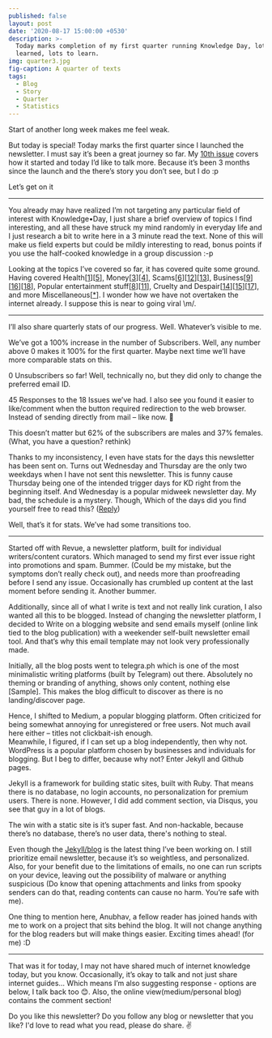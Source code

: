 ```yaml
---
published: false
layout: post
date: '2020-08-17 15:00:00 +0530'
description: >-
  Today marks completion of my first quarter running Knowledge Day, lots
  learned, lots to learn.
img: quarter3.jpg
fig-caption: A quarter of texts
tags:
  - Blog
  - Story
  - Quarter
  - Statistics
---
```

Start of another long week makes me feel weak.  
  
But today is special! Today marks the first quarter since I launched the newsletter. I must say it’s been a great journey so far. My [10th issue](link) covers how it started and today I’d like to talk more. Because it’s been 3 months since the launch and the there’s story you don’t see, but I do :p  

Let’s get on it

-------

You already may have realized I’m not targeting any particular field of interest with Knowledge•Day, I just share a brief overview of topics I find interesting, and all these have struck my mind randomly in everyday life and I just research a bit to write here in a 3 minute read the text. None of this will make us field experts but could be mildly interesting to read, bonus points if you use the half-cooked knowledge in a group discussion :-p  
  
Looking at the topics I’ve covered so far, it has covered quite some ground. Having covered Health[[1](https://www.getrevue.co/profile/KnowledgeDay/issues/good-guy-cannabis-knowledge-day-249739)][[5](https://www.getrevue.co/profile/KnowledgeDay/issues/it-s-not-about-nutella-knowledge-day-252574)], Money[[3](https://www.getrevue.co/profile/KnowledgeDay/issues/coinus-halvenus-knowledge-day-251451)][[4](https://www.getrevue.co/profile/KnowledgeDay/issues/we-need-money-knowledge-day-shots-252559)], Scams[[6](https://www.getrevue.co/profile/KnowledgeDay/issues/patent-that-lol-knowledge-day-shots-253203)][[12](https://medium.com/@OhYash/hold-my-escobar-704b4d6ae14e)][[13](https://medium.com/@OhYash/scams-scams-scams-265f3e719634)], Business[[9](https://telegra.ph/First-Uber-then-the-driver-06-14)][[16](https://medium.com/@OhYash/historic-rivalry-behind-intel-and-amd-ae61da0f338f)][[18](https://medium.com/@OhYash/unicorns-are-alive-449cff11657e)], Popular entertainment stuff[[8](https://telegra.ph/Buy-it-Sell-it-Pawn-it-06-11)][[11](https://telegra.ph/The-rich-music-industry-Or-is-it-06-21)], Cruelty and Despair[[14](https://medium.com/@OhYash/the-greatest-pandemics-cf8313c05d60)][[15](https://medium.com/@OhYash/best-of-the-global-responses-to-covid-19-8c69b6764f8e)][[17](https://medium.com/@OhYash/horrible-acts-of-animal-cruelty-3b617a4cf44)], and more Miscellaneous[[*](https://linktr.ee/knowledgeday)].  I wonder how we have not overtaken the internet already. I suppose this is near to going viral \m/.

-------

I’ll also share quarterly stats of our progress. Well. Whatever’s visible to me.  

We’ve got a 100% increase in the number of Subscribers. Well, any number above 0 makes it 100% for the first quarter. Maybe next time we’ll have more comparable stats on this.  
  
0 Unsubscribers so far! Well, technically no, but they did only to change the preferred email ID.  
  
45 Responses to the 18 Issues we’ve had. I also see you found it easier to like/comment when the button required redirection to the web browser. Instead of sending directly from mail – like now. 🤷‍  
  
This doesn’t matter but 62% of the subscribers are males and 37% females. (What, you have a question? rethink)  
  
Thanks to my inconsistency, I even have stats for the days this newsletter has been sent on. Turns out Wednesday and Thursday are the only two weekdays when I have not sent this newsletter. This is funny cause Thursday being one of the intended trigger days for KD right from the beginning itself. And Wednesday is a popular midweek newsletter day. My bad, the schedule is a mystery. Though, Which of the days did you find yourself free to read this? ([Reply](mailto:KnowledgeDay@protonmail.com?subject=Days%20I'm%20free%20to%20read&body=Hey%20Yash%2C%20I%20like%20to%20read%20your%20newsletter%20on...))  
  
Well, that’s it for stats. We’ve had some transitions too.  

--------

Started off with Revue, a newsletter platform, built for individual writers/content curators. Which managed to send my first ever issue right into promotions and spam. Bummer. (Could be my mistake, but the symptoms don’t really check out), and needs more than proofreading before I send any issue. Occasionally has crumbled up content at the last moment before sending it. Another bummer.  

Additionally, since all of what I write is text and not really link curation, I also wanted all this to be blogged. Instead of changing the newsletter platform, I decided to Write on a blogging website and send emails myself (online link tied to the blog publication) with a weekender self-built newsletter email tool. And that’s why this email template may not look very professionally made.  
  
Initially, all the blog posts went to telegra.ph which is one of the most minimalistic writing platforms (built by Telegram) out there. Absolutely no theming or branding of anything, shows only content, nothing else [Sample]. This makes the blog difficult to discover as there is no landing/discover page.   
  
Hence, I shifted to Medium, a popular blogging platform. Often criticized for being somewhat annoying for unregistered or free users. Not much avail here either – titles not clickbait-ish enough.  
Meanwhile, I figured, if I can set up a blog independently, then why not. WordPress is a popular platform chosen by businesses and individuals for blogging. But I beg to differ, because why not? Enter Jekyll and Github pages.  

Jekyll is a framework for building static sites, built with Ruby. That means there is no database, no login accounts, no personalization for premium users. There is none. However, I did add comment section, via Disqus, you see that guy in a lot of blogs.  
  
The win with a static site is it’s super fast. And non-hackable, because there’s no database, there’s no user data, there's nothing to steal.  
  
Even though the [Jekyll/blog](https://ohyash.github.io/KnowledgeDay/) is the latest thing I’ve been working on. I still prioritize email newsletter, because it’s so weightless, and personalized. Also, for your benefit due to the limitations of emails, no one can run scripts on your device, leaving out the possibility of malware or anything suspicious (Do know that opening attachments and links from spooky senders can do that, reading contents can cause no harm. You’re safe with me).   
   
One thing to mention here, Anubhav, a fellow reader has joined hands with me to work on a project that sits behind the blog. It will not change anything for the blog readers but will make things easier. Exciting times ahead! (for me) :D   
  
-----
  
That was it for today, I may not have shared much of internet knowledge today, but you know. Occasionally, it’s okay to talk and not just share internet guides… Which means I’m also suggesting response - options are below, I talk back too 😊. Also, the online view(medium/personal blog) contains the comment section!  

Do you like this newsletter? Do you follow any blog or newsletter that you like? I'd love to read what you read, please do share. ✌️